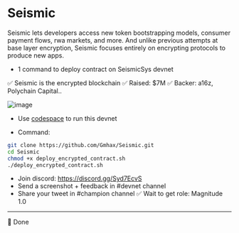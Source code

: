 # Seismic
Seismic lets developers access new token bootstrapping models, consumer payment flows, rwa markets, and more. And unlike previous attempts at base layer encryption, Seismic focuses entirely on encrypting protocols to produce new apps.


- 1 command to deploy contract on SeismicSys devnet

✅ Seismic is the encrypted blockchain
✅ Raised: $7M
✅ Backer: a16z, Polychain Capital..

![image](https://github.com/user-attachments/assets/5b10ac19-a2e9-45f7-bae8-27f15f6b59fe)


- Use [codespace](https://github.com/codespaces) to run this devnet

- Command: 
```bash
git clone https://github.com/Gmhax/Seismic.git
cd Seismic
chmod +x deploy_encrypted_contract.sh
./deploy_encrypted_contract.sh


```


- Join discord: https://discord.gg/Syd7EcvS
- Send a screenshot + feedback in #devnet channel
- Share your tweet in #champion channel
✅ Wait to get role: Magnitude 1.0
--------------

🎇 Done

